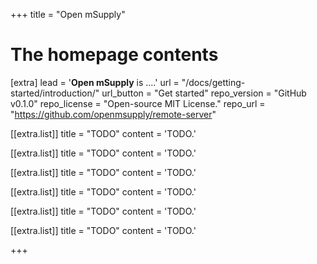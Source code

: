 +++
title = "Open mSupply"

# The homepage contents
[extra]
lead = '<b>Open mSupply</b> is ....'
url = "/docs/getting-started/introduction/"
url_button = "Get started"
repo_version = "GitHub v0.1.0"
repo_license = "Open-source MIT License."
repo_url = "https://github.com/openmsupply/remote-server"

[[extra.list]]
title = "TODO"
content = 'TODO.'

[[extra.list]]
title = "TODO"
content = 'TODO.'

[[extra.list]]
title = "TODO"
content = 'TODO.'

[[extra.list]]
title = "TODO"
content = 'TODO.'

[[extra.list]]
title = "TODO"
content = 'TODO.'

[[extra.list]]
title = "TODO"
content = 'TODO.'

+++
